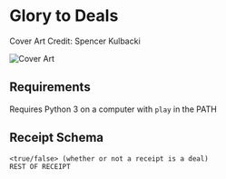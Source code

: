 Glory to Deals
=====================

Cover Art Credit: Spencer Kulbacki

![Cover Art](http://i.imgur.com/7Xi2CiT.jpg)

## Requirements
Requires Python 3 on a computer with `play` in the PATH

## Receipt Schema
```
<true/false> (whether or not a receipt is a deal)
REST OF RECEIPT
```

